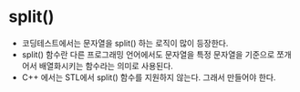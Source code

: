 # split()

- 코딩테스트에서는 문자열을 split() 하는 로직이 많이 등장한다.
- split() 함수란 다른 프로그래밍 언어에서도 문자열을 특정 문자열을 기준으로 쪼개어서 배열화시키는 함수라는 의미로 사용된다.
- C++ 에서는 STL에서 split() 함수를 지원하지 않는다. 그래서 만들어야 한다.

